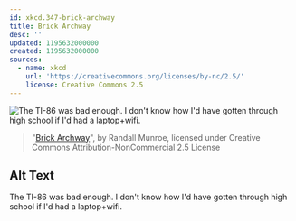 ```yaml
---
id: xkcd.347-brick-archway
title: Brick Archway
desc: ''
updated: 1195632000000
created: 1195632000000
sources:
  - name: xkcd
    url: 'https://creativecommons.org/licenses/by-nc/2.5/'
    license: Creative Commons 2.5
---
```

![The TI-86 was bad enough.  I don't know how I'd have gotten through high school if I'd had a laptop+wifi.](https://imgs.xkcd.com/comics/brick_archway.png)
> "[Brick Archway](https://xkcd.com/347/)", by Randall Munroe, licensed under Creative Commons Attribution-NonCommercial 2.5 License

## Alt Text
The TI-86 was bad enough.  I don't know how I'd have gotten through high school if I'd had a laptop+wifi.
